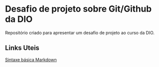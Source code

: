 # Desafio de projeto sobre Git/Github da DIO
Repositório criado para apresentar um desafio de projeto ao curso da DIO.



## Links Uteis
[Sintaxe básica Markdown](https://www.markdownguide.org/)
